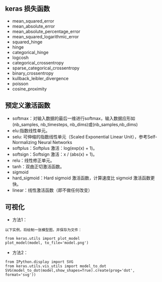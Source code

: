 ## keras 损失函数

- mean_squared_error
- mean_absolute_error
- mean_absolute_percentage_error
- mean_squared_logarithmic_error
- squared_hinge
- hinge
- categorical_hinge
- logcosh
- categorical_crossentropy
- sparse_categorical_crossentropy
- binary_crossentropy
- kullback_leibler_divergence
- poisson
- cosine_proximity

## 预定义激活函数
- softmax：对输入数据的最后一维进行softmax，输入数据应形如(nb_samples, nb_timesteps, nb_dims)或(nb_samples,nb_dims)
- elu:指数线性单元。
- selu: 可伸缩的指数线性单元（Scaled Exponential Linear Unit），参考Self-Normalizing Neural Networks
- softplus：Softplus 激活：log(exp(x) + 1)。
- softsign：Softsign 激活：x / (abs(x) + 1)。
- relu：线性修正单元。
- tanh：双曲正切激活函数。
- sigmoid
- hard_sigmoid：Hard sigmoid 激活函数，计算速度比 sigmoid 激活函数更快。
- linear：线性激活函数（即不做任何改变）

## 可视化

- 方法1：
```text
以下实例，将绘制一张模型图，并保存为文件：

from keras.utils import plot_model
plot_model(model, to_file='model.png')
```

- 方法2：

```text
from IPython.display import SVG
from keras.utils.vis_utils import model_to_dot
SVG(model_to_dot(model,show_shapes=True).create(prog='dot', format='svg'))
```
